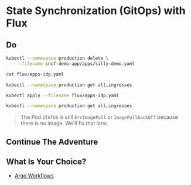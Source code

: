 # State Synchronization (GitOps) with Flux

## Do

```sh
kubectl --namespace production delete \
    --filename cncf-demo-app/apps/silly-demo.yaml

cat flux/apps-idp.yaml

kubectl --namespace production get all,ingresses

kubectl apply --filename flux/apps-idp.yaml

kubectl --namespace production get all,ingresses
```

> The Pod `STATUS` is still `ErrImagePull` or `ImagePullBackOff` because there is no image. We'll fix that later.

## Continue The Adventure

## What Is Your Choice?

* [Argo Workflows](../workflows/kubecon-london-argo-workflows.md)
